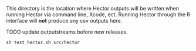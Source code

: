 This directory is the location where Hector outputs will be written when running Hector via command line, Xcode, ect. Running Hector through the R interface will __not__ produce any csv outputs here.

TODO update outputstreams before new releases. 

```
sh test_hector.sh src/hector
```



